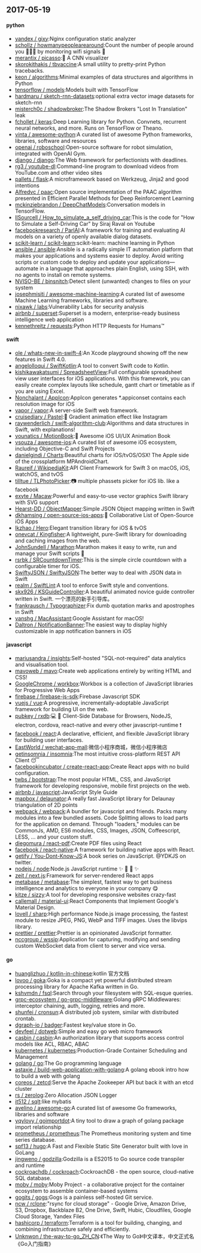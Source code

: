 ## 2017-05-19

#### python
* [yandex / gixy](https://github.com/yandex/gixy):Nginx configuration static analyzer
* [schollz / howmanypeoplearearound](https://github.com/schollz/howmanypeoplearearound):Count the number of people around you 👨‍👨‍👦 by monitoring wifi signals 📡
* [merantix / picasso](https://github.com/merantix/picasso):🎨 A CNN visualizer
* [skorokithakis / tbvaccine](https://github.com/skorokithakis/tbvaccine):A small utility to pretty-print Python tracebacks.
* [keon / algorithms](https://github.com/keon/algorithms):Minimal examples of data structures and algorithms in Python
* [tensorflow / models](https://github.com/tensorflow/models):Models built with TensorFlow
* [hardmaru / sketch-rnn-datasets](https://github.com/hardmaru/sketch-rnn-datasets):optional extra vector image datasets for sketch-rnn
* [misterch0c / shadowbroker](https://github.com/misterch0c/shadowbroker):The Shadow Brokers "Lost In Translation" leak
* [fchollet / keras](https://github.com/fchollet/keras):Deep Learning library for Python. Convnets, recurrent neural networks, and more. Runs on TensorFlow or Theano.
* [vinta / awesome-python](https://github.com/vinta/awesome-python):A curated list of awesome Python frameworks, libraries, software and resources
* [openai / roboschool](https://github.com/openai/roboschool):Open-source software for robot simulation, integrated with OpenAI Gym.
* [django / django](https://github.com/django/django):The Web framework for perfectionists with deadlines.
* [rg3 / youtube-dl](https://github.com/rg3/youtube-dl):Command-line program to download videos from YouTube.com and other video sites
* [pallets / flask](https://github.com/pallets/flask):A microframework based on Werkzeug, Jinja2 and good intentions
* [Alfredvc / paac](https://github.com/Alfredvc/paac):Open source implementation of the PAAC algorithm presented in Efficient Parallel Methods for Deep Reinforcement Learning
* [mckinziebrandon / DeepChatModels](https://github.com/mckinziebrandon/DeepChatModels):Conversation models in TensorFlow.
* [llSourcell / How_to_simulate_a_self_driving_car](https://github.com/llSourcell/How_to_simulate_a_self_driving_car):This is the code for "How to Simulate a Self-Driving Car" by Siraj Raval on Youtube
* [facebookresearch / ParlAI](https://github.com/facebookresearch/ParlAI):A framework for training and evaluating AI models on a variety of openly available dialog datasets.
* [scikit-learn / scikit-learn](https://github.com/scikit-learn/scikit-learn):scikit-learn: machine learning in Python
* [ansible / ansible](https://github.com/ansible/ansible):Ansible is a radically simple IT automation platform that makes your applications and systems easier to deploy. Avoid writing scripts or custom code to deploy and update your applications— automate in a language that approaches plain English, using SSH, with no agents to install on remote systems.
* [NVISO-BE / binsnitch](https://github.com/NVISO-BE/binsnitch):Detect silent (unwanted) changes to files on your system
* [josephmisiti / awesome-machine-learning](https://github.com/josephmisiti/awesome-machine-learning):A curated list of awesome Machine Learning frameworks, libraries and software.
* [nixawk / labs](https://github.com/nixawk/labs):Vulnerability Labs for security analysis
* [airbnb / superset](https://github.com/airbnb/superset):Superset is a modern, enterprise-ready business intelligence web application
* [kennethreitz / requests](https://github.com/kennethreitz/requests):Python HTTP Requests for Humans™

#### swift
* [ole / whats-new-in-swift-4](https://github.com/ole/whats-new-in-swift-4):An Xcode playground showing off the new features in Swift 4.0.
* [angelolloqui / SwiftKotlin](https://github.com/angelolloqui/SwiftKotlin):A tool to convert Swift code to Kotlin.
* [kishikawakatsumi / SpreadsheetView](https://github.com/kishikawakatsumi/SpreadsheetView):Full configurable spreadsheet view user interfaces for iOS applications. With this framework, you can easily create complex layouts like schedule, gantt chart or timetable as if you are using Excel.
* [Nonchalant / AppIcon](https://github.com/Nonchalant/AppIcon):AppIcon generates *.appiconset contains each resolution image for iOS
* [vapor / vapor](https://github.com/vapor/vapor):A server-side Swift web framework.
* [cruisediary / Pastel](https://github.com/cruisediary/Pastel):🎨 Gradient animation effect like Instagram
* [raywenderlich / swift-algorithm-club](https://github.com/raywenderlich/swift-algorithm-club):Algorithms and data structures in Swift, with explanations!
* [younatics / MotionBook](https://github.com/younatics/MotionBook):📖 Awesome iOS UI/UX Animation Book
* [vsouza / awesome-ios](https://github.com/vsouza/awesome-ios):A curated list of awesome iOS ecosystem, including Objective-C and Swift Projects
* [danielgindi / Charts](https://github.com/danielgindi/Charts):Beautiful charts for iOS/tvOS/OSX! The Apple side of the crossplatform MPAndroidChart.
* [Raureif / WikipediaKit](https://github.com/Raureif/WikipediaKit):API Client Framework for Swift 3 on macOS, iOS, watchOS, and tvOS
* [tilltue / TLPhotoPicker](https://github.com/tilltue/TLPhotoPicker):📷 multiple phassets picker for iOS lib. like a facebook
* [exyte / Macaw](https://github.com/exyte/Macaw):Powerful and easy-to-use vector graphics Swift library with SVG support
* [Hearst-DD / ObjectMapper](https://github.com/Hearst-DD/ObjectMapper):Simple JSON Object mapping written in Swift
* [dkhamsing / open-source-ios-apps](https://github.com/dkhamsing/open-source-ios-apps):📱 Collaborative List of Open-Source iOS Apps
* [lkzhao / Hero](https://github.com/lkzhao/Hero):Elegant transition library for iOS & tvOS
* [onevcat / Kingfisher](https://github.com/onevcat/Kingfisher):A lightweight, pure-Swift library for downloading and caching images from the web.
* [JohnSundell / Marathon](https://github.com/JohnSundell/Marathon):Marathon makes it easy to write, run and manage your Swift scripts 🏃
* [rsrbk / SRCountdownTimer](https://github.com/rsrbk/SRCountdownTimer):This is the simple circle countdown with a configurable timer for iOS.
* [SwiftyJSON / SwiftyJSON](https://github.com/SwiftyJSON/SwiftyJSON):The better way to deal with JSON data in Swift
* [realm / SwiftLint](https://github.com/realm/SwiftLint):A tool to enforce Swift style and conventions.
* [skx926 / KSGuideController](https://github.com/skx926/KSGuideController):A beautiful animated novice guide controller written in Swift. 一个漂亮的新手引导库。
* [frankrausch / Typographizer](https://github.com/frankrausch/Typographizer):Fix dumb quotation marks and apostrophes in Swift
* [vanshg / MacAssistant](https://github.com/vanshg/MacAssistant):Google Assistant for macOS!
* [Daltron / NotificationBanner](https://github.com/Daltron/NotificationBanner):The easiest way to display highly customizable in app notification banners in iOS

#### javascript
* [mariusandra / insights](https://github.com/mariusandra/insights):Self-hosted "SQL-not-required" data analytics and visualisation tool.
* [mavoweb / mavo](https://github.com/mavoweb/mavo):Create web applications entirely by writing HTML and CSS!
* [GoogleChrome / workbox](https://github.com/GoogleChrome/workbox):Workbox is a collection of JavaScript libraries for Progressive Web Apps
* [firebase / firebase-js-sdk](https://github.com/firebase/firebase-js-sdk):Firebase Javascript SDK
* [vuejs / vue](https://github.com/vuejs/vue):A progressive, incrementally-adoptable JavaScript framework for building UI on the web.
* [pubkey / rxdb](https://github.com/pubkey/rxdb):💻 📱 Client-Side Database for Browsers, NodeJS, electron, cordova, react-native and every other javascript-runtime ❗️
* [facebook / react](https://github.com/facebook/react):A declarative, efficient, and flexible JavaScript library for building user interfaces.
* [EastWorld / wechat-app-mall](https://github.com/EastWorld/wechat-app-mall):微信小程序商城，微信小程序微店
* [getinsomnia / insomnia](https://github.com/getinsomnia/insomnia):The most intuitive cross-platform REST API Client 😴
* [facebookincubator / create-react-app](https://github.com/facebookincubator/create-react-app):Create React apps with no build configuration.
* [twbs / bootstrap](https://github.com/twbs/bootstrap):The most popular HTML, CSS, and JavaScript framework for developing responsive, mobile first projects on the web.
* [airbnb / javascript](https://github.com/airbnb/javascript):JavaScript Style Guide
* [mapbox / delaunator](https://github.com/mapbox/delaunator):A really fast JavaScript library for Delaunay triangulation of 2D points
* [webpack / webpack](https://github.com/webpack/webpack):A bundler for javascript and friends. Packs many modules into a few bundled assets. Code Splitting allows to load parts for the application on demand. Through "loaders," modules can be CommonJs, AMD, ES6 modules, CSS, Images, JSON, Coffeescript, LESS, ... and your custom stuff.
* [diegomura / react-pdf](https://github.com/diegomura/react-pdf):Create PDF files using React
* [facebook / react-native](https://github.com/facebook/react-native):A framework for building native apps with React.
* [getify / You-Dont-Know-JS](https://github.com/getify/You-Dont-Know-JS):A book series on JavaScript. @YDKJS on twitter.
* [nodejs / node](https://github.com/nodejs/node):Node.js JavaScript runtime ✨ 🐢 🚀 ✨
* [zeit / next.js](https://github.com/zeit/next.js):Framework for server-rendered React apps
* [metabase / metabase](https://github.com/metabase/metabase):The simplest, fastest way to get business intelligence and analytics to everyone in your company 😋
* [kitze / sizzy](https://github.com/kitze/sizzy):A tool for developing responsive websites crazy-fast
* [callemall / material-ui](https://github.com/callemall/material-ui):React Components that Implement Google's Material Design.
* [lovell / sharp](https://github.com/lovell/sharp):High performance Node.js image processing, the fastest module to resize JPEG, PNG, WebP and TIFF images. Uses the libvips library.
* [prettier / prettier](https://github.com/prettier/prettier):Prettier is an opinionated JavaScript formatter.
* [nccgroup / wssip](https://github.com/nccgroup/wssip):Application for capturing, modifying and sending custom WebSocket data from client to server and vice versa.

#### go
* [huanglizhuo / kotlin-in-chinese](https://github.com/huanglizhuo/kotlin-in-chinese):kotlin 官方文档
* [lovoo / goka](https://github.com/lovoo/goka):Goka is a compact yet powerful distributed stream processing library for Apache Kafka written in Go.
* [kshvmdn / fsql](https://github.com/kshvmdn/fsql):Search through your filesystem with SQL-esque queries.
* [grpc-ecosystem / go-grpc-middleware](https://github.com/grpc-ecosystem/go-grpc-middleware):Golang gRPC Middlewares: interceptor chaining, auth, logging, retries and more.
* [shunfei / cronsun](https://github.com/shunfei/cronsun):A distributed job system, similar with distributed crontab.
* [dgraph-io / badger](https://github.com/dgraph-io/badger):Fastest key/value store in Go.
* [devfeel / dotweb](https://github.com/devfeel/dotweb):Simple and easy go web micro framework
* [casbin / casbin](https://github.com/casbin/casbin):An authorization library that supports access control models like ACL, RBAC, ABAC
* [kubernetes / kubernetes](https://github.com/kubernetes/kubernetes):Production-Grade Container Scheduling and Management
* [golang / go](https://github.com/golang/go):The Go programming language
* [astaxie / build-web-application-with-golang](https://github.com/astaxie/build-web-application-with-golang):A golang ebook intro how to build a web with golang
* [coreos / zetcd](https://github.com/coreos/zetcd):Serve the Apache Zookeeper API but back it with an etcd cluster
* [rs / zerolog](https://github.com/rs/zerolog):Zero Allocation JSON Logger
* [it512 / sqlt](https://github.com/it512/sqlt):like mybatis
* [avelino / awesome-go](https://github.com/avelino/awesome-go):A curated list of awesome Go frameworks, libraries and software
* [yqylovy / goimportdot](https://github.com/yqylovy/goimportdot):A tiny tool to draw a graph of golang package import relationship
* [prometheus / prometheus](https://github.com/prometheus/prometheus):The Prometheus monitoring system and time series database.
* [spf13 / hugo](https://github.com/spf13/hugo):A Fast and Flexible Static Site Generator built with love in GoLang
* [jingweno / godzilla](https://github.com/jingweno/godzilla):Godzilla is a ES2015 to Go source code transpiler and runtime
* [cockroachdb / cockroach](https://github.com/cockroachdb/cockroach):CockroachDB - the open source, cloud-native SQL database.
* [moby / moby](https://github.com/moby/moby):Moby Project - a collaborative project for the container ecosystem to assemble container-based systems
* [gogits / gogs](https://github.com/gogits/gogs):Gogs is a painless self-hosted Git service.
* [ncw / rclone](https://github.com/ncw/rclone):"rsync for cloud storage" - Google Drive, Amazon Drive, S3, Dropbox, Backblaze B2, One Drive, Swift, Hubic, Cloudfiles, Google Cloud Storage, Yandex Files
* [hashicorp / terraform](https://github.com/hashicorp/terraform):Terraform is a tool for building, changing, and combining infrastructure safely and efficiently.
* [Unknwon / the-way-to-go_ZH_CN](https://github.com/Unknwon/the-way-to-go_ZH_CN):《The Way to Go》中文译本，中文正式名《Go入门指南》
